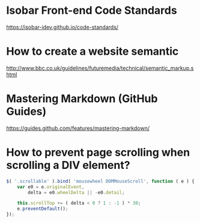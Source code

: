 # Isobar Front-end Code Standards
https://isobar-idev.github.io/code-standards/
# How to create a website semantic
http://www.bbc.co.uk/guidelines/futuremedia/technical/semantic_markup.shtml
# Mastering Markdown (GitHub Guides)
https://guides.github.com/features/mastering-markdown/
# How to prevent page scrolling when scrolling a DIV element?
```javascript
$( '.scrollable' ).bind( 'mousewheel DOMMouseScroll', function ( e ) {
    var e0 = e.originalEvent,
        delta = e0.wheelDelta || -e0.detail;

    this.scrollTop += ( delta < 0 ? 1 : -1 ) * 30;
    e.preventDefault();
});
```

